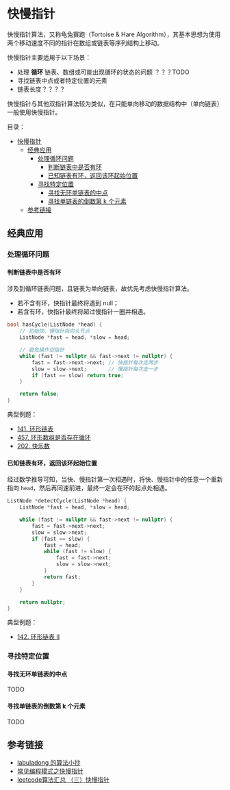 # 快慢指针

快慢指针算法，又称龟兔赛跑（Tortoise & Hare Algorithm），其基本思想为使用两个移动速度不同的指针在数组或链表等序列结构上移动。

快慢指针主要适用于以下场景：

* 处理 **循环** 链表、数组或可能出现循环的状态的问题 ？？？TODO
* 寻找链表中点或者特定位置的元素
* 链表长度？？？？

快慢指针与其他双指针算法较为类似，在只能单向移动的数据结构中（单向链表）一般使用快慢指针。

目录：

- [快慢指针](#快慢指针)
  - [经典应用](#经典应用)
    - [处理循环问题](#处理循环问题)
      - [判断链表中是否有环](#判断链表中是否有环)
      - [已知链表有环，返回该环起始位置](#已知链表有环返回该环起始位置)
    - [寻找特定位置](#寻找特定位置)
      - [寻找无环单链表的中点](#寻找无环单链表的中点)
      - [寻找单链表的倒数第 k 个元素](#寻找单链表的倒数第-k-个元素)
  - [参考链接](#参考链接)

## 经典应用

### 处理循环问题

#### 判断链表中是否有环

涉及到循环链表问题，且链表为单向链表，故优先考虑快慢指针算法。

* 若不含有环，快指针最终将遇到 null；
* 若含有环，快指针最终将超过慢指针一圈并相遇。

```C++
bool hasCycle(ListNode *head) {
    // 初始快、慢指针指向头节点
    ListNode *fast = head, *slow = head;

    // 避免操作空指针
    while (fast != nullptr && fast->next != nullptr) {
        fast = fast->next->next; // 快指针每次走两步
        slow = slow->next;       // 慢指针每次走一步
        if (fast == slow) return true;
    }

    return false;
}
```

典型例题：

* [141. 环形链表](https://leetcode-cn.com/problems/linked-list-cycle/)
* [457. 环形数组是否存在循环](https://leetcode-cn.com/problems/circular-array-loop/)
* [202. 快乐数](https://leetcode-cn.com/problems/happy-number/)

#### 已知链表有环，返回该环起始位置

经过数学推导可知，当快、慢指针第一次相遇时，将快、慢指针中的任意一个重新指向 `head`，然后再同速前进，最终一定会在环的起点处相遇。

```C++
ListNode *detectCycle(ListNode *head) {
    ListNode *fast = head, *slow = head;

    while (fast != nullptr && fast->next != nullptr) {
        fast = fast->next->next;
        slow = slow->next;
        if (fast == slow) {
            fast = head;
            while (fast != slow) {
                fast = fast->next;
                slow = slow->next;
            }
            return fast;
        }
    }

    return nullptr;
}
```

典型例题：

* [142. 环形链表 II](https://leetcode-cn.com/problems/linked-list-cycle-ii/)

### 寻找特定位置

#### 寻找无环单链表的中点

TODO

#### 寻找单链表的倒数第 k 个元素

TODO

## 参考链接

* [labuladong 的算法小抄](https://github.com/labuladong/fucking-algorithm)
* [常见编程模式之快慢指针](https://cloud.tencent.com/developer/article/1688590)
* [leetcode算法汇总 （三）快慢指针](https://zhuanlan.zhihu.com/p/72886883)
